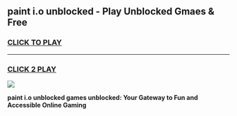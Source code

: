 
## paint i.o unblocked - Play Unblocked Gmaes & Free
<h3>
<a href="https://news.freeplayer.one?title=paint_i.o_unblocked&ref=23F">CLICK TO PLAY</a></h3>
<hr>

<h3>
<a href="https://news.freeplayer.one?title=paint_i.o_unblocked&ref=23F">CLICK 2 PLAY</a>
  
</h3>

<a href="https://news.freeplayer.one?title=paint_i.o_unblocked&ref=23F/"><img src="https://clearcache.store/games.png"></a>


**paint i.o unblocked games unblocked: Your Gateway to Fun and Accessible Online Gaming**
